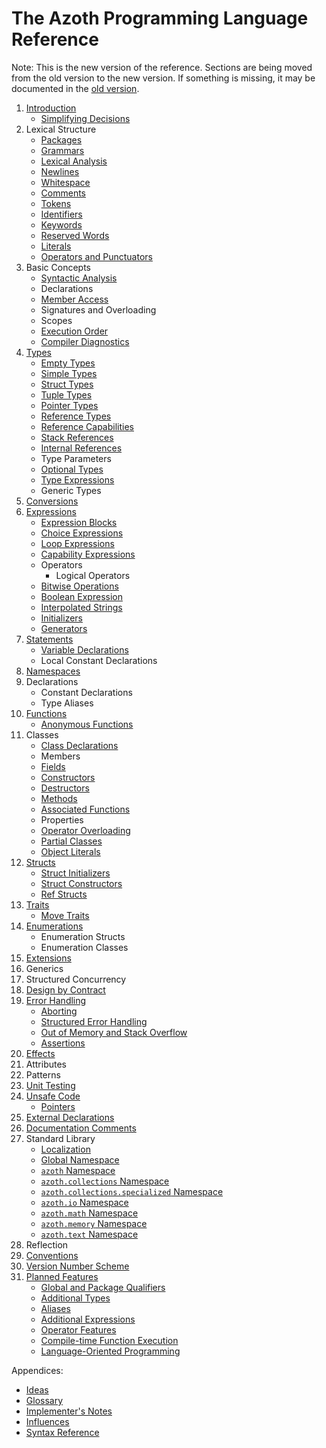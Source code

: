 # The Azoth Programming Language Reference

Note: This is the new version of the reference. Sections are being moved from the old version to the new version. If something is missing, it may be documented in the [old version](../old/book.md).

1. [Introduction](introduction.md)
   * [Simplifying Decisions](simplifying-decisions.md)
2. Lexical Structure
   * [Packages](packages.md)
   * [Grammars](grammars.md)
   * [Lexical Analysis](lexical-analysis.md)
   * [Newlines](newlines.md)
   * [Whitespace](whitespace.md)
   * [Comments](comments.md)
   * [Tokens](tokens.md)
   * [Identifiers](identifiers.md)
   * [Keywords](keywords.md)
   * [Reserved Words](reserved-words.md)
   * [Literals](literals.md)
   * [Operators and Punctuators](operators-and-punctuators.md)
3. Basic Concepts
   * [Syntactic Analysis](syntactic-analysis.md)
   * Declarations
   * [Member Access](member-access.md)
   * Signatures and Overloading
   * Scopes
   * [Execution Order](execution-order.md)
   * [Compiler Diagnostics](compiler-diagnostics.md)
4. [Types](types.md)
   * [Empty Types](empty-types.md)
   * [Simple Types](simple-types.md)
   * [Struct Types](struct-types.md)
   * [Tuple Types](tuple-types.md)
   * [Pointer Types](pointer-types.md)
   * [Reference Types](reference-types.md)
   * [Reference Capabilities](reference-capabailities.md)
   * [Stack References](stack-references.md)
   * [Internal References](interal-references.md)
   * Type Parameters
   * [Optional Types](optional-types.md)
   * [Type Expressions](type-expressions.md)
   * Generic Types
5. [Conversions](conversions.md)
6. [Expressions](expressions.md)
   * [Expression Blocks](expression-blocks.md)
   * [Choice Expressions](choice-expressions.md)
   * [Loop Expressions](loop-expressions.md)
   * [Capability Expressions](capability-expressions.md)
   * Operators
     * Logical Operators
   * [Bitwise Operations](bitwise-operations.md)
   * [Boolean Expression](boolean-expression.md)
   * [Interpolated Strings](interpolated-strings.md)
   * [Initializers](initializers.md)
   * [Generators](generators.md)
7. [Statements](statements.md)
   * [Variable Declarations](variable-declarations.md)
   * Local Constant Declarations
8. [Namespaces](namespaces.md)
9. Declarations
   * Constant Declarations
   * Type Aliases
10. [Functions](functions.md)
    * [Anonymous Functions](anonymous-functions.md)
11. Classes
    * [Class Declarations](class-declarations.md)
    * Members
    * [Fields](fields.md)
    * [Constructors](class-constructors.md)
    * [Destructors](destructors.md)
    * [Methods](methods.md)
    * [Associated Functions](associated-functions.md)
    * Properties
    * [Operator Overloading](operator-overloading.md)
    * [Partial Classes](partial-classes.md)
    * [Object Literals](object-literals.md)
12. [Structs](structs.md)
    * [Struct Initializers](struct-initializers.md)
    * [Struct Constructors](struct-constructors.md)
    * [Ref Structs](ref-structs.md)
13. [Traits](traits.md)
    * [Move Traits](move-traits.md)
14. [Enumerations](enumerations.md)
    * Enumeration Structs
    * Enumeration Classes
15. [Extensions](extensions.md)
16. Generics
17. Structured Concurrency
18. [Design by Contract](contracts.md)
19. [Error Handling](error-handling.md)
    * [Aborting](aborting.md)
    * [Structured Error Handling](structured-errors.md)
    * [Out of Memory and Stack Overflow](memory-exhaustion.md)
    * [Assertions](assertions.md)
20. [Effects](effects.md)
21. Attributes
22. Patterns
23. [Unit Testing](unit-testing.md)
24. [Unsafe Code](unsafe.md)
    * [Pointers](pointers.md)
25. [External Declarations](external.md)
26. [Documentation Comments](documentation-comments.md)
27. Standard Library
    * [Localization](localization.md)
    * [Global Namespace](std-lib-global-namespace.md)
    * [`azoth` Namespace](azoth.md)
    * [`azoth.collections` Namespace](azoth.collections.md)
    * [`azoth.collections.specialized` Namespace](azoth.collections.specialized.md)
    * [`azoth.io` Namespace](azoth.io.md)
    * [`azoth.math` Namespace](azoth.math.md)
    * [`azoth.memory` Namespace](azoth.memory.md)
    * [`azoth.text` Namespace](azoth.text.md)
28. Reflection
29. [Conventions](conventions.md)
30. [Version Number Scheme](version-numbers.md)
31. [Planned Features](planned-features.md)
    * [Global and Package Qualifiers](planned-qualifier.md)
    * [Additional Types](planned-types.md)
    * [Aliases](planned-aliases.md)
    * [Additional Expressions](planned-expressions.md)
    * [Operator Features](planned-operators.md)
    * [Compile-time Function Execution](planned-ctfe.md)
    * [Language-Oriented Programming](planned-lop.md)

Appendices:

* [Ideas](ideas.md)
* [Glossary](glossary.md)
* [Implementer's Notes](implementers-notes.md)
* [Influences](influences.md)
* [Syntax Reference](syntax-reference.md)
